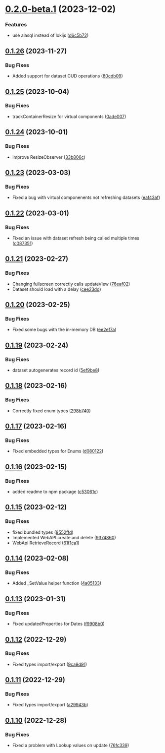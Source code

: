# [0.2.0-beta.1](https://github.com/shko-online/ComponentFramework-Mock/compare/v0.1.26...v0.2.0-beta.1) (2023-12-02)


### Features

* use alasql instead of lokijs ([d6c5b72](https://github.com/shko-online/ComponentFramework-Mock/commit/d6c5b725234c884f104cfb6b1301f442c6fae9ba))

## [0.1.26](https://github.com/shko-online/ComponentFramework-Mock/compare/v0.1.25...v0.1.26) (2023-11-27)


### Bug Fixes

* Added support for dataset CUD operations ([80cdb09](https://github.com/shko-online/ComponentFramework-Mock/commit/80cdb09ee0d596dd5c03bb04e8cd35b339a31c4d))

## [0.1.25](https://github.com/shko-online/ComponentFramework-Mock/compare/v0.1.24...v0.1.25) (2023-10-04)


### Bug Fixes

* trackContainerResize for virtual components ([0ade007](https://github.com/shko-online/ComponentFramework-Mock/commit/0ade007462975e91ea0f302689df87f5b7476dcc))

## [0.1.24](https://github.com/shko-online/ComponentFramework-Mock/compare/v0.1.23...v0.1.24) (2023-10-01)


### Bug Fixes

* improve ResizeObserver ([33b806c](https://github.com/shko-online/ComponentFramework-Mock/commit/33b806ce4040fb5edc31c6ccfc1a143d110d23b4))

## [0.1.23](https://github.com/shko-online/ComponentFramework-Mock/compare/v0.1.22...v0.1.23) (2023-03-03)


### Bug Fixes

* Fixed a bug with virtual componenents not refreshing datasets ([eaf43af](https://github.com/shko-online/ComponentFramework-Mock/commit/eaf43af5a06895c6033797e2c7f3204bf21fcacf))

## [0.1.22](https://github.com/shko-online/ComponentFramework-Mock/compare/v0.1.21...v0.1.22) (2023-03-01)


### Bug Fixes

* Fixed an issue with dataset refresh being called multiple times ([c087351](https://github.com/shko-online/ComponentFramework-Mock/commit/c087351dae64ab1a0331b6b83c54ee3111a84052))

## [0.1.21](https://github.com/shko-online/ComponentFramework-Mock/compare/v0.1.20...v0.1.21) (2023-02-27)


### Bug Fixes

* Changing fullscreen correctly calls updateView ([76eaf02](https://github.com/shko-online/ComponentFramework-Mock/commit/76eaf02bec7a0a3390556d138eb5b0110e079b3d))
* Dataset should load with a delay ([cee23dd](https://github.com/shko-online/ComponentFramework-Mock/commit/cee23dde3425ff88787d64d1e2f1b8197e2ce16d))

## [0.1.20](https://github.com/shko-online/ComponentFramework-Mock/compare/v0.1.19...v0.1.20) (2023-02-25)


### Bug Fixes

* Fixed some bugs with the in-memory DB ([ee2ef7a](https://github.com/shko-online/ComponentFramework-Mock/commit/ee2ef7a17156ba6cf86594271bab914d03a77574))

## [0.1.19](https://github.com/shko-online/ComponentFramework-Mock/compare/v0.1.18...v0.1.19) (2023-02-24)


### Bug Fixes

* dataset autogenerates record id ([5ef9be8](https://github.com/shko-online/ComponentFramework-Mock/commit/5ef9be85bee4ad73b9e11bc6946aae797eb54c0d))

## [0.1.18](https://github.com/shko-online/ComponentFramework-Mock/compare/v0.1.17...v0.1.18) (2023-02-16)


### Bug Fixes

* Correctly fixed enum types ([298b740](https://github.com/shko-online/ComponentFramework-Mock/commit/298b7406a9cfb9034fb9fa6c4c7dd40759de21b8))

## [0.1.17](https://github.com/shko-online/ComponentFramework-Mock/compare/v0.1.16...v0.1.17) (2023-02-16)


### Bug Fixes

* Fixed embedded types for Enums ([d080122](https://github.com/shko-online/ComponentFramework-Mock/commit/d0801220371f8a453676f8e43ca221c66fad1c54))

## [0.1.16](https://github.com/shko-online/ComponentFramework-Mock/compare/v0.1.15...v0.1.16) (2023-02-15)


### Bug Fixes

* added readme to npm package ([c53061c](https://github.com/shko-online/ComponentFramework-Mock/commit/c53061cc2936eafd5da5381664c892e51e3296fa))

## [0.1.15](https://github.com/shko-online/ComponentFramework-Mock/compare/v0.1.14...v0.1.15) (2023-02-12)


### Bug Fixes

* fixed bundled types ([8552ffd](https://github.com/shko-online/ComponentFramework-Mock/commit/8552ffd7aa2ba7d0d964dfea4e47aa8786575a2e))
* Implemented WebAPI.create and delete ([9374860](https://github.com/shko-online/ComponentFramework-Mock/commit/9374860a8f2e21866f5a2f63324a2e5cede94866))
* WebApi RetrieveRecord ([61f1ca1](https://github.com/shko-online/ComponentFramework-Mock/commit/61f1ca18fda8879276f87df993d773ee2bbd5dac))

## [0.1.14](https://github.com/shko-online/ComponentFramework-Mock/compare/v0.1.13...v0.1.14) (2023-02-08)


### Bug Fixes

* Added _SetValue helper function ([4a05133](https://github.com/shko-online/ComponentFramework-Mock/commit/4a051336f408a375ae9a9f04d3570ca123cd887c))

## [0.1.13](https://github.com/shko-online/ComponentFramework-Mock/compare/v0.1.12...v0.1.13) (2023-01-31)


### Bug Fixes

* Fixed updatedProperties for Dates ([f9908b0](https://github.com/shko-online/ComponentFramework-Mock/commit/f9908b050559e3d115641f167782aff122b7f745))

## [0.1.12](https://github.com/shko-online/ComponentFramework-Mock/compare/v0.1.11...v0.1.12) (2022-12-29)


### Bug Fixes

* Fixed types import/export ([9ca9d91](https://github.com/shko-online/ComponentFramework-Mock/commit/9ca9d919006f3a5213ea1e3434f3becf67a22d27))

## [0.1.11](https://github.com/shko-online/ComponentFramework-Mock/compare/v0.1.10...v0.1.11) (2022-12-29)


### Bug Fixes

* Fixed types import/export ([a29943b](https://github.com/shko-online/ComponentFramework-Mock/commit/a29943b589cfd9939fc1c6b4a50088b45ed66de6))

## [0.1.10](https://github.com/shko-online/ComponentFramework-Mock/compare/v0.1.9...v0.1.10) (2022-12-28)


### Bug Fixes

* Fixed a problem with Lookup values on update ([76fc339](https://github.com/shko-online/ComponentFramework-Mock/commit/76fc3397d0f6d1c126a04aaaefbd3a48f07ce8a4))
